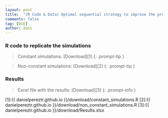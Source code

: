 ```yaml
---
layout: post
title:  "(R Code & Data) Optimal sequential strategy to improve the precision of the estimators in a discrete choice experiment: a simulation study"
comments: false
tag: [DCE]
author: dani
---
```


### R code to replicate the simulations
> Constant simulations: [Download][1]
{: .prompt-tip }

> Non-constant simulations: [Download][2]
{: .prompt-tip }

### Results
> Excel file with the results: [Download][3]
{: .prompt-info }
 

[1]:{{ danielpereztr.github.io }}/download/constant_simulations.R
[2]:{{ danielpereztr.github.io }}/download/non_constant_simulations.R
[3]:{{ danielpereztr.github.io }}/download/Results.xlsx